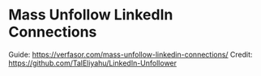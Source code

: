 # Mass Unfollow LinkedIn Connections
Guide: https://verfasor.com/mass-unfollow-linkedin-connections/
Credit: https://github.com/TalEliyahu/LinkedIn-Unfollower
